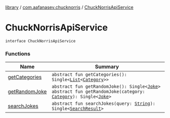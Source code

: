 [library](../../index.md) / [com.aafanasev.chucknorris](../index.md) / [ChuckNorrisApiService](./index.md)

# ChuckNorrisApiService

`interface ChuckNorrisApiService`

### Functions

| Name | Summary |
|---|---|
| [getCategories](get-categories.md) | `abstract fun getCategories(): Single<`[`List`](https://kotlinlang.org/api/latest/jvm/stdlib/kotlin.collections/-list/index.html)`<`[`Category`](../-category.md)`>>` |
| [getRandomJoke](get-random-joke.md) | `abstract fun getRandomJoke(): Single<`[`Joke`](../-joke/index.md)`>`<br>`abstract fun getRandomJoke(category: `[`Category`](../-category.md)`): Single<`[`Joke`](../-joke/index.md)`>` |
| [searchJokes](search-jokes.md) | `abstract fun searchJokes(query: `[`String`](https://kotlinlang.org/api/latest/jvm/stdlib/kotlin/-string/index.html)`): Single<`[`SearchResult`](../-search-result/index.md)`>` |
